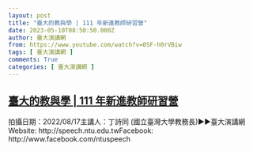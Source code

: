 ```yaml
---
layout: post
title: "臺大的教與學 | 111 年新進教師研習營"
date: 2023-05-10T08:50:50.000Z
author: 臺大演講網
from: https://www.youtube.com/watch?v=0SF-h0rVBiw
tags: [ 臺大演講網 ]
comments: True
categories: [ 臺大演講網 ]
---
```

<!--1683708650000-->
[臺大的教與學 | 111 年新進教師研習營](https://www.youtube.com/watch?v=0SF-h0rVBiw)
------

<div>
拍攝日期：2022/08/17主講人：丁詩同 (國立臺灣大學教務長)►►臺大演講網Website: http://speech.ntu.edu.twFacebook: http://www.facebook.com/ntuspeech
</div>
